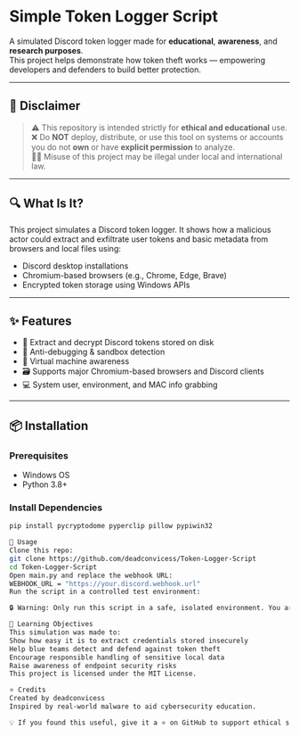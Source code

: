 # Simple Token Logger Script

A simulated Discord token logger made for **educational**, **awareness**, and **research purposes**.  
This project helps demonstrate how token theft works — empowering developers and defenders to build better protection.

---

## 🚨 Disclaimer

> ⚠️ This repository is intended strictly for **ethical and educational** use.  
> ❌ Do **NOT** deploy, distribute, or use this tool on systems or accounts you do not **own** or have **explicit permission** to analyze.  
> 🧑‍⚖️ Misuse of this project may be illegal under local and international law.

---

## 🔍 What Is It?
This project simulates a Discord token logger. It shows how a malicious actor could extract and exfiltrate user tokens and basic metadata from browsers and local files using:

- Discord desktop installations
- Chromium-based browsers (e.g., Chrome, Edge, Brave)
- Encrypted token storage using Windows APIs
---

## ✨ Features

- 🔐 Extract and decrypt Discord tokens stored on disk
- 🔎 Anti-debugging & sandbox detection
- 🧪 Virtual machine awareness
- 🗃️ Supports major Chromium-based browsers and Discord clients
- 💻 System user, environment, and MAC info grabbing
---

## 📦 Installation

### Prerequisites

- Windows OS
- Python 3.8+

### Install Dependencies

```bash
pip install pycryptodome pyperclip pillow pypiwin32

🧪 Usage
Clone this repo:
git clone https://github.com/deadconvicess/Token-Logger-Script
cd Token-Logger-Script
Open main.py and replace the webhook URL:
WEBHOOK_URL = "https://your.discord.webhook.url"
Run the script in a controlled test environment:

🔒 Warning: Only run this script in a safe, isolated environment. You are responsible for how you use it.

🧠 Learning Objectives
This simulation was made to:
Show how easy it is to extract credentials stored insecurely
Help blue teams detect and defend against token theft
Encourage responsible handling of sensitive local data
Raise awareness of endpoint security risks
This project is licensed under the MIT License.

⭐ Credits
Created by deadconvicess
Inspired by real-world malware to aid cybersecurity education.

💡 If you found this useful, give it a ⭐ on GitHub to support ethical security research.
